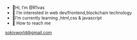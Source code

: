 -  🦝Hi, I’m @R1vas 
-  🍕 I’m interested in web dev/frontend,blockchain technology
-  🦊I’m currently learning ,html,css & javascript
-  🤖 How to reach me 

sokivworld@gmail.com

<!---
R1vas/R1vas is a ✨ special ✨ repository because its `README.md` (this file) appears on your GitHub profile.
You can click the Preview link to take a look at your changes.
--->

